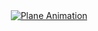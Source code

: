 <div align="center">
  <a href="https://youtu.be/V3NjPUmkxuA"><img src="![image](https://github.com/Minjun1Kim/blender/assets/104747956/2afb6eff-52ee-47b7-8fcf-8edcca5512be)" alt="Plane Animation"></a>
</div>


